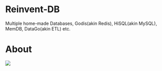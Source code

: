 # Reinvent-DB

Multiple home-made Databases, Godis(akin Redis), HiSQL(akin MySQL), MemDB, DataGo(akin ETL) etc.

# About

![](https://user-images.githubusercontent.com/5803001/51801467-483f3580-2279-11e9-8668-f57d002b58f2.png)
